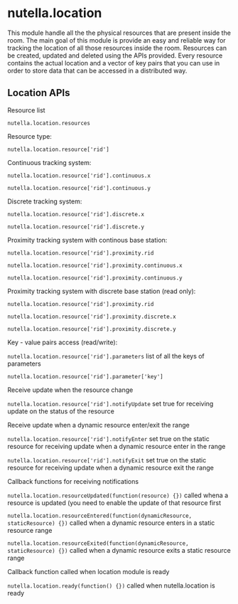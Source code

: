 # nutella.location

This module handle all the the physical resources that are present inside the room. The main goal of this module is provide an easy and reliable way for tracking the location of all those resources inside the room. Resources can be created, updated and deleted using the APIs provided. Every resource contains the actual location and a vector of key pairs that you can use in order to store data that can be accessed in a distributed way.

## Location APIs
Resource list

` nutella.location.resources `

Resource type:

` nutella.location.resource['rid'] `

Continuous tracking system:

` nutella.location.resource['rid'].continuous.x `

 ` nutella.location.resource['rid'].continuous.y `
 
Discrete tracking system:

` nutella.location.resource['rid'].discrete.x `

` nutella.location.resource['rid'].discrete.y `

Proximity tracking system with continous base station:

` nutella.location.resource['rid'].proximity.rid `

` nutella.location.resource['rid'].proximity.continuous.x `

` nutella.location.resource['rid'].proximity.continuous.y `

Proximity tracking system with discrete base station (read only):

` nutella.location.resource['rid'].proximity.rid `

` nutella.location.resource['rid'].proximity.discrete.x `

` nutella.location.resource['rid'].proximity.discrete.y `

Key - value pairs access (read/write):

` nutella.location.resource['rid'].parameters ` list of all the keys of parameters

` nutella.location.resource['rid'].parameter['key'] `

Receive update when the resource change

` nutella.location.resource['rid'].notifyUpdate ` set true for receiving update on the status of the resource

Receive update when a dynamic resource enter/exit the range

` nutella.location.resource['rid'].notifyEnter ` set true on the static resource for receiving update when a dynamic resource enter in the range

` nutella.location.resource['rid'].notifyExit ` set true on the static resource for receiving update when a dynamic resource exit the range

Callback functions for receiving notifications

` nutella.location.resourceUpdated(function(resource) {}) ` called whena a resource is updated (you need to enable the update of that resource first

` nutella.location.resourceEntered(function(dynamicResource, staticResource) {}) ` called when a dynamic resource enters in a static resource range

` nutella.location.resourceExited(function(dynamicResource, staticResource) {}) ` called when a dynamic resource exits a static resource range

Callback function called when location module is ready

` nutella.location.ready(function() {}) ` called when nutella.location is ready
